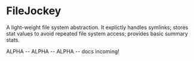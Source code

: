 # FileJockey

A light-weight file system abstraction. It explictly handles symlinks; stores stat values to avoid repeated file system access; provides basic summary stats.

ALPHA -- ALPHA -- ALPHA -- docs incoming!
